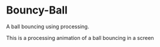 # Bouncy-Ball
A ball bouncing using processing.

This is a processing animation of a ball bouncing in a screen
